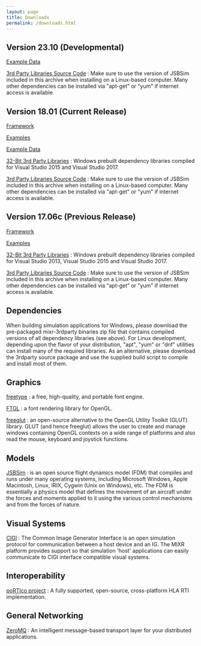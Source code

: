 ```yaml
---
layout: page
title: Downloads
permalink: /downloads.html
---
```

## Version 23.10 (Developmental)

[Example Data](https://s3.amazonaws.com/mixr-platform/releases/dev/mixr-data_v23.10.tgz)

[3rd Party Libraries Source Code](https://s3.amazonaws.com/mixr-platform/releases/dev/mixr-3rdpartysrc_v23.10.tgz) : Make sure to use the version of JSBSim included in this archive when installing on a Linux-based computer.  Many other dependencies can be installed via "apt-get" or "yum" if internet access is available.

## Version 18.01  (Current Release)

[Framework](https://s3.amazonaws.com/mixr-platform/releases/stable_v18.01/mixr_v18.01.zip)

[Examples](https://s3.amazonaws.com/mixr-platform/releases/stable_v18.01/mixr-examples_v18.01.zip)

[Example Data](https://s3.amazonaws.com/mixr-platform/releases/stable_v18.01/mixr-data_v18.01.zip)

[32-Bit 3rd Party Libraries](https://s3.amazonaws.com/mixr-platform/releases/stable_v18.01/mixr-3rdparty_v18.01.zip) : Windows prebuilt dependency libraries compiled for Visual Studio 2015 and Visual Studio 2017.

[3rd Party Libraries Source Code](https://s3.amazonaws.com/mixr-platform/releases/stable_v18.01/mixr-3rdpartysrc_v18.12.tgz) : Make sure to use the version of JSBSim included in this archive when installing on a Linux-based computer.  Many other dependencies can be installed via "apt-get" or "yum" if internet access is available.

## Version 17.06c (Previous Release)

[Framework](https://s3.amazonaws.com/mixr-platform/releases/stable_v17.06c/mixr_v17.06c.zip)

[Examples](https://s3.amazonaws.com/mixr-platform/releases/stable_v17.06c/mixr-examples_v17.06c.zip)

[32-Bit 3rd Party Libraries](https://s3.amazonaws.com/mixr-platform/releases/stable_v17.06c/mixr-3rdparty_v17.06c.zip) : Windows prebuilt dependency libraries compiled for Visual Studio 2013, Visual Studio 2015 and Visual Studio 2017.

[3rd Party Libraries Source Code](https://s3.amazonaws.com/mixr-platform/releases/stable_v17.06c/mixr-3rdpartysrc_v17.06c.zip) : Make sure to use the version of JSBSim included in this archive when installing on a Linux-based computer.  Many other dependencies can be installed via "apt-get" or "yum" if internet access is available.

## Dependencies

When building simulation applications for Windows, please download the pre-packaged mixr-3rdparty binaries zip file that contains compiled versions of all dependency libraries (see above).  For Linux development, depending upon the flavor of your distribution, "apt", "yum" or "dnf" utilities can install many of the required libraries.  As an alternative, please download the 3rdparty source package and use the supplied build script to compile and install most of them.

## Graphics

[freetype](http://freetype.sourceforge.net) : a free, high-quality, and portable font engine.

[FTGL](http://sourceforge.net/projects/ftgl) : a font rendering library for OpenGL.

[freeglut](http://freeglut.sourceforge.net) : an open-source alternative to the OpenGL Utility Toolkit (GLUT) library. GLUT (and hence freeglut) allows the user to create and manage windows containing OpenGL contexts on a wide range of platforms and also read the mouse, keyboard and joystick functions.

## Models

[JSBSim](http://jsbsim.sourceforge.net/) : is an open source flight dynamics model (FDM) that compiles and runs under many operating systems, including Microsoft Windows, Apple Macintosh, Linux, IRIX, Cygwin (Unix on Windows), etc. The FDM is essentially a physics model that defines the movement of an aircraft under the forces and moments applied to it using the various control mechanisms and from the forces of nature.

## Visual Systems

[CIGI](http://cigi.sourceforge.net/) : The Common Image Generator Interface is an open simulation protocol for communication between a host device and an IG. The MIXR platform provides support so that simulation 'host' applications can easily communicate to CIGI interface compatible visual systems.

## Interoperability

[poRTIco project](http://www.porticoproject.org/) : A fully supported, open-source, cross-platform HLA RTI implementation.

## General Networking

[ZeroMQ](http://zeromq.org/) : An intelligent message-based transport layer for your distributed applications.

